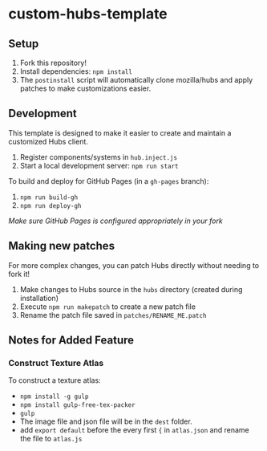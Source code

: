 # custom-hubs-template

## Setup

1) Fork this repository!
2) Install dependencies:  `npm install`
3) The `postinstall` script will automatically clone mozilla/hubs and apply patches to make customizations easier. 

## Development

This template is designed to make it easier to create and maintain a customized Hubs client. 

1) Register components/systems in `hub.inject.js`
2) Start a local development server: `npm run start`

To build and deploy for GitHub Pages (in a `gh-pages` branch):

1) `npm run build-gh`
2) `npm run deploy-gh` 

*Make sure GitHub Pages is configured appropriately in your fork*

## Making new patches

For more complex changes, you can patch Hubs directly without needing to fork it!

1) Make changes to Hubs source in the `hubs` directory (created during installation)
2) Execute `npm run makepatch` to create a new patch file 
3) Rename the patch file saved in `patches/RENAME_ME.patch`

## Notes for Added Feature

### Construct Texture Atlas

To construct a texture atlas:

- `npm install -g gulp`
- `npm install gulp-free-tex-packer`
- `gulp`
- The image file and json file will be in the `dest` folder.
- add `export default` before the every first `{` in `atlas.json` and rename the file to `atlas.js`





